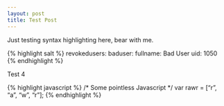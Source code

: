 ```yaml
---
layout: post
title: Test Post
---
```


Just testing syntax highlighting here, bear with me.

{% highlight salt %}
revokedusers:
  baduser:
    fullname: Bad User
    uid: 1050
{% endhighlight %}

Test 4

{% highlight javascript %}
/* Some pointless Javascript */ var rawr = [“r”, “a”, “w”, “r”]; {% endhighlight %}
